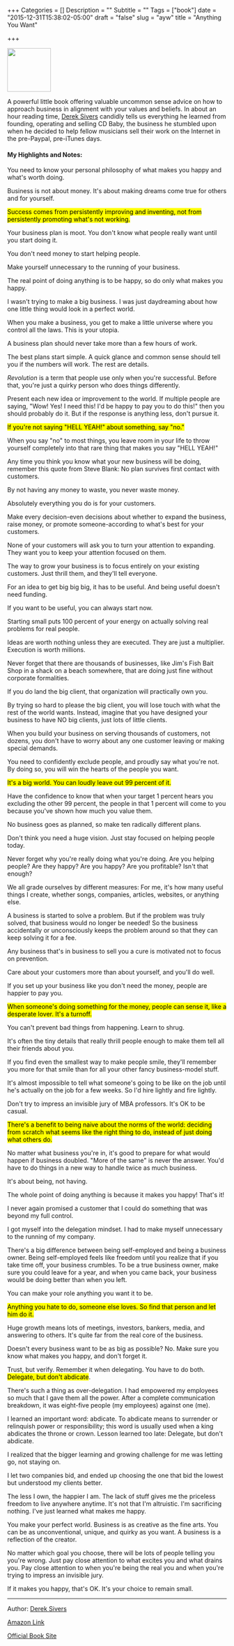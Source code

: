 +++
Categories = []
Description = ""
Subtitle = ""
Tags = ["book"]
date = "2015-12-31T15:38:02-05:00"
draft = "false"
slug = "ayw"
title = "Anything You Want"

+++

<img src="/images/ayw.jpg" width="100px">


A powerful little book offering valuable uncommon sense advice on how to approach business in alignment with your values and beliefs. In about an hour reading time, [Derek Sivers](http://sivers.org) candidly tells us everything he learned from founding, operating and selling CD Baby, the business he stumbled upon when he decided to help fellow musicians sell their work on the Internet in the pre-Paypal, pre-iTunes days. 

<!--more-->

#### My Highlights and Notes:

You need to know your personal philosophy of what makes you happy and what's worth doing. 

Business is not about money. It's about making dreams come true for others and for yourself. 

<mark>Success comes from persistently improving and inventing, not from persistently promoting what's not working.</mark> 

Your business plan is moot. You don't know what people really want until you start doing it. 

You don't need money to start helping people. 

Make yourself unnecessary to the running of your business. 

The real point of doing anything is to be happy, so do only what makes you happy. 

I wasn't trying to make a big business. I was just daydreaming about how one little thing would look in a perfect world.  

When you make a business, you get to make a little universe where you control all the laws. This is your utopia. 

A business plan should never take more than a few hours of work. 

The best plans start simple. A quick glance and common sense should tell you if the numbers will work. The rest are details. 

*Revolution* is a term that people use only when you're successful. Before that, you're just a quirky person who does things differently. 

Present each new idea or improvement to the world. If multiple people are saying, "Wow! Yes! I need this! I'd be happy to pay you to do this!" then you should probably do it. But if the response is anything less, don't pursue it.   

<mark>If you're not saying "HELL YEAH!" about something, say "no."</mark>   

When you say "no" to most things, you leave room in your life to throw yourself completely into that rare thing that makes you say "HELL YEAH!" 

Any time you think you know what your new business will be doing, remember this quote from Steve Blank: No plan survives first contact with customers. 

By not having any money to waste, you never waste money.   

Absolutely everything you do is for your customers. 

Make every decision-even decisions about whether to expand the business, raise money, or promote someone-according to what's best for your customers.  

None of your customers will ask you to turn your attention to expanding. They want you to keep your attention focused on them. 

The way to grow your business is to focus entirely on your existing customers. Just thrill them, and they'll tell everyone.

For an idea to get big big big, it has to be useful. And being useful doesn't need funding. 

If you want to be useful, you can always start now. 

Starting small puts 100 percent of your energy on actually solving real problems for real people. 

Ideas are worth nothing unless they are executed. They are just a multiplier. Execution is worth millions. 

Never forget that there are thousands of businesses, like Jim's Fish Bait Shop in a shack on a beach somewhere, that are doing just fine without corporate formalities. 

If you do land the big client, that organization will practically own you. 

By trying so hard to please the big client, you will lose touch with what the rest of the world wants. Instead, imagine that you have designed your business to have NO big clients, just lots of little clients.

When you build your business on serving thousands of customers, not dozens, you don't have to worry about any one customer leaving or making special demands.

You need to confidently exclude people, and proudly say what you're not. By doing so, you will win the hearts of the people you want. 

<mark>It's a big world. You can loudly leave out 99 percent of it.</mark>  

Have the confidence to know that when your target 1 percent hears you excluding the other 99 percent, the people in that 1 percent will come to you because you've shown how much you value them. 

No business goes as planned, so make ten radically different plans. 

Don't think you need a huge vision. Just stay focused on helping people today. 

Never forget why you're really doing what you're doing. Are you helping people? Are they happy? Are you happy? Are you profitable? Isn't that enough? 

We all grade ourselves by different measures: For me, it's how many useful things I create, whether songs, companies, articles, websites, or anything else. 

A business is started to solve a problem. But if the problem was truly solved, that business would no longer be needed! So the business accidentally or unconsciously keeps the problem around so that they can keep solving it for a fee.  

Any business that's in business to sell you a cure is motivated not to focus on prevention. 

Care about your customers more than about yourself, and you'll do well. 

If you set up your business like you don't need the money, people are happier to pay you. 

<mark>When someone's doing something for the money, people can sense it, like a desperate lover. It's a turnoff.</mark>   

You can't prevent bad things from happening. Learn to shrug. 

It's often the tiny details that really thrill people enough to make them tell all their friends about you. 

If you find even the smallest way to make people smile, they'll remember you more for that smile than for all your other fancy business-model stuff. 

It's almost impossible to tell what someone's going to be like on the job until he's actually on the job for a few weeks. So I'd hire lightly and fire lightly. 

Don't try to impress an invisible jury of MBA professors. It's OK to be casual.  

<mark>There's a benefit to being naive about the norms of the world: deciding from scratch what seems like the right thing to do, instead of just doing what others do.</mark>   

No matter what business you're in, it's good to prepare for what would happen if business doubled. "More of the same" is never the answer. You'd have to do things in a new way to handle twice as much business. 

It's about being, not having. 

The whole point of doing anything is because it makes you happy! That's it! 

I never again promised a customer that I could do something that was beyond my full control. 

I got myself into the delegation mindset. I had to make myself unnecessary to the running of my company. 

There's a big difference between being self-employed and being a business owner. Being self-employed feels like freedom until you realize that if you take time off, your business crumbles. To be a true business owner, make sure you 
could leave for a year, and when you came back, your business would be doing better than when you left.  

You can make your role anything you want it to be. 

<mark>Anything you hate to do, someone else loves. So find that person and let him do it. </mark>

Huge growth means lots of meetings, investors, bankers, media, and answering to others. It's quite far from the real core of the business. 

Doesn't every business want to be as big as possible? No. Make sure you know what makes you happy, and don't forget it. 

Trust, but verify. Remember it when delegating. You have to do both. <mark>Delegate, but don't abdicate</mark>.  

There's such a thing as over-delegation. I had empowered my employees so much that I gave them all the power. After a complete communication breakdown, it was eight-five people (my employees) against one (me). 

I learned an important word: abdicate. To abdicate means to surrender or relinquish power or responsibility; this word is usually used when a king abdicates the throne or crown. Lesson learned too late: Delegate, but don't abdicate.  

I realized that the bigger learning and growing challenge for me was letting go, not staying on.    

I let two companies bid, and ended up choosing the one that bid the lowest but understood my clients better. 

The less I own, the happier I am. The lack of stuff gives me the priceless freedom to live anywhere anytime. It's not that I'm altruistic. I'm sacrificing nothing. I've just learned what makes me happy. 

You make your perfect world. Business is as creative as the fine arts. You can be as unconventional, unique, and quirky as you want. A business is a reflection of the creator. 

No matter which goal you choose, there will be lots of people telling you you're wrong. Just pay close attention to what excites you and what drains you. Pay close attention to when you're being the real you and when you're trying to 
impress an invisible jury. 

If it makes you happy, that's OK. It's your choice to remain small.

-----

Author: [Derek Sivers](http://sivers.org)

[Amazon Link](http://amzn.to/1R0RCfY)

[Official Book Site](http://sivers.org/a)
